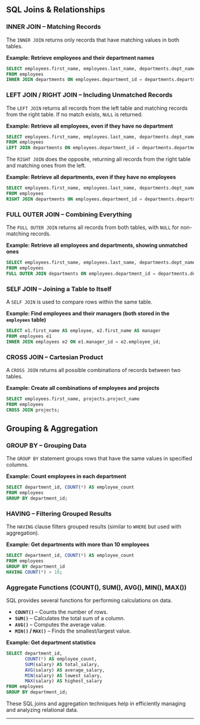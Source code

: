 
## **SQL Joins & Relationships**

### **INNER JOIN – Matching Records**
The `INNER JOIN` returns only records that have matching values in both tables.

**Example: Retrieve employees and their department names**
```sql
SELECT employees.first_name, employees.last_name, departments.dept_name
FROM employees
INNER JOIN departments ON employees.department_id = departments.department_id;
```

### **LEFT JOIN / RIGHT JOIN – Including Unmatched Records**
The `LEFT JOIN` returns all records from the left table and matching records from the right table. If no match exists, `NULL` is returned.

**Example: Retrieve all employees, even if they have no department**
```sql
SELECT employees.first_name, employees.last_name, departments.dept_name
FROM employees
LEFT JOIN departments ON employees.department_id = departments.department_id;
```

The `RIGHT JOIN` does the opposite, returning all records from the right table and matching ones from the left.

**Example: Retrieve all departments, even if they have no employees**
```sql
SELECT employees.first_name, employees.last_name, departments.dept_name
FROM employees
RIGHT JOIN departments ON employees.department_id = departments.department_id;
```

### **FULL OUTER JOIN – Combining Everything**
The `FULL OUTER JOIN` returns all records from both tables, with `NULL` for non-matching records.

**Example: Retrieve all employees and departments, showing unmatched ones**
```sql
SELECT employees.first_name, employees.last_name, departments.dept_name
FROM employees
FULL OUTER JOIN departments ON employees.department_id = departments.department_id;
```

### **SELF JOIN – Joining a Table to Itself**
A `SELF JOIN` is used to compare rows within the same table.

**Example: Find employees and their managers (both stored in the `employees` table)**
```sql
SELECT e1.first_name AS employee, e2.first_name AS manager
FROM employees e1
INNER JOIN employees e2 ON e1.manager_id = e2.employee_id;
```

### **CROSS JOIN – Cartesian Product**
A `CROSS JOIN` returns all possible combinations of records between two tables.

**Example: Create all combinations of employees and projects**
```sql
SELECT employees.first_name, projects.project_name
FROM employees
CROSS JOIN projects;
```

## **Grouping & Aggregation**

### **GROUP BY – Grouping Data**
The `GROUP BY` statement groups rows that have the same values in specified columns.

**Example: Count employees in each department**
```sql
SELECT department_id, COUNT(*) AS employee_count
FROM employees
GROUP BY department_id;
```

### **HAVING – Filtering Grouped Results**
The `HAVING` clause filters grouped results (similar to `WHERE` but used with aggregation).

**Example: Get departments with more than 10 employees**
```sql
SELECT department_id, COUNT(*) AS employee_count
FROM employees
GROUP BY department_id
HAVING COUNT(*) > 10;
```

### **Aggregate Functions (COUNT(), SUM(), AVG(), MIN(), MAX())**
SQL provides several functions for performing calculations on data.

- **`COUNT()`** – Counts the number of rows.
- **`SUM()`** – Calculates the total sum of a column.
- **`AVG()`** – Computes the average value.
- **`MIN()` / `MAX()`** – Finds the smallest/largest value.

**Example: Get department statistics**
```sql
SELECT department_id,
       COUNT(*) AS employee_count,
       SUM(salary) AS total_salary,
       AVG(salary) AS average_salary,
       MIN(salary) AS lowest_salary,
       MAX(salary) AS highest_salary
FROM employees
GROUP BY department_id;
```

These SQL joins and aggregation techniques help in efficiently managing and analyzing relational data.

---
